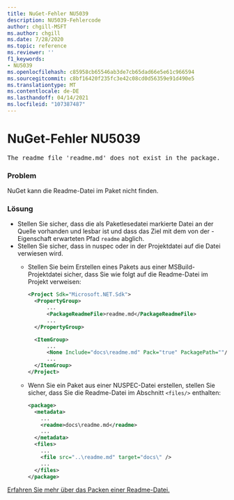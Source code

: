```yaml
---
title: NuGet-Fehler NU5039
description: NU5039-Fehlercode
author: chgill-MSFT
ms.author: chgill
ms.date: 7/28/2020
ms.topic: reference
ms.reviewer: ''
f1_keywords:
- NU5039
ms.openlocfilehash: c85958cb65546ab3de7cb65dad66e5e61c966594
ms.sourcegitcommit: c8bf16420f235fc3e42c08cd0d56359e91d490e5
ms.translationtype: MT
ms.contentlocale: de-DE
ms.lasthandoff: 04/14/2021
ms.locfileid: "107387487"
---
```

# <a name="nuget-error-nu5039"></a>NuGet-Fehler NU5039

<pre>The readme file 'readme.md' does not exist in the package.</pre>


### <a name="issue"></a>Problem

NuGet kann die Readme-Datei im Paket nicht finden.


### <a name="solution"></a>Lösung

- Stellen Sie sicher, dass die als Paketlesedatei markierte Datei an der Quelle vorhanden und lesbar ist und dass das Ziel mit dem von der -Eigenschaft erwarteten Pfad `readme` abglich.
- Stellen Sie sicher, dass in nuspec oder in der Projektdatei auf die Datei verwiesen wird.
  * Stellen Sie beim Erstellen eines Pakets aus einer MSBuild-Projektdatei sicher, dass Sie wie folgt auf die Readme-Datei im Projekt verweisen:

    ```xml
    <Project Sdk="Microsoft.NET.Sdk">
      <PropertyGroup>
          ...
          <PackageReadmeFile>readme.md</PackageReadmeFile>
          ...
      </PropertyGroup>

      <ItemGroup>
          ...
          <None Include="docs\readme.md" Pack="true" PackagePath=""/>
          ...
      </ItemGroup>
    </Project>
    ```

  * Wenn Sie ein Paket aus einer NUSPEC-Datei erstellen, stellen Sie sicher, dass Sie die Readme-Datei im Abschnitt `<files/>` enthalten:

    ```xml
    <package>
      <metadata>
        ...
        <readme>docs\readme.md</readme>
        ...
      </metadata>
      <files>
        ...
        <file src="..\readme.md" target="docs\" />
        ...
      </files>
    </package>
    ```

[Erfahren Sie mehr über das Packen einer Readme-Datei.](../msbuild-targets.md#packagereadmefile)
